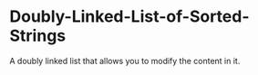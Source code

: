# Doubly-Linked-List-of-Sorted-Strings
A doubly linked list that allows you to modify the content in it.
